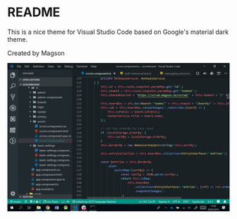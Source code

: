 # README

This is a nice theme for Visual Studio Code based on Google's material dark theme. 

Created by Magson

![](assets/screenshot.jpg)